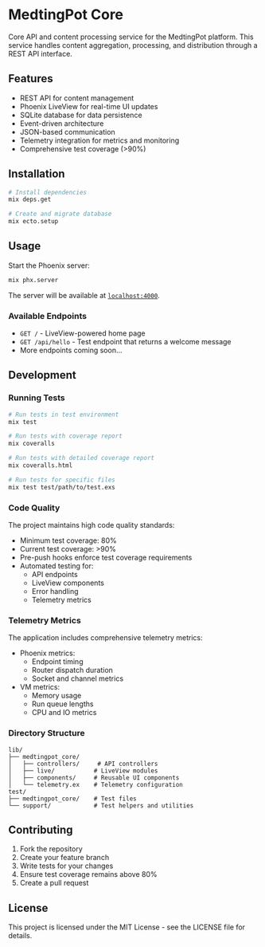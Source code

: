# MedtingPot Core

Core API and content processing service for the MedtingPot platform. This service handles content
aggregation, processing, and distribution through a REST API interface.

## Features

- REST API for content management
- Phoenix LiveView for real-time UI updates
- SQLite database for data persistence
- Event-driven architecture
- JSON-based communication
- Telemetry integration for metrics and monitoring
- Comprehensive test coverage (>90%)

## Installation

```bash
# Install dependencies
mix deps.get

# Create and migrate database
mix ecto.setup
```

## Usage

Start the Phoenix server:

```bash
mix phx.server
```

The server will be available at [`localhost:4000`](http://localhost:4000).

### Available Endpoints

- `GET /` - LiveView-powered home page
- `GET /api/hello` - Test endpoint that returns a welcome message
- More endpoints coming soon...

## Development

### Running Tests

```bash
# Run tests in test environment
mix test

# Run tests with coverage report
mix coveralls

# Run tests with detailed coverage report
mix coveralls.html

# Run tests for specific files
mix test test/path/to/test.exs
```

### Code Quality

The project maintains high code quality standards:

- Minimum test coverage: 80%
- Current test coverage: >90%
- Pre-push hooks enforce test coverage requirements
- Automated testing for:
  - API endpoints
  - LiveView components
  - Error handling
  - Telemetry metrics

### Telemetry Metrics

The application includes comprehensive telemetry metrics:

- Phoenix metrics:
  - Endpoint timing
  - Router dispatch duration
  - Socket and channel metrics
- VM metrics:
  - Memory usage
  - Run queue lengths
  - CPU and IO metrics

### Directory Structure

```
lib/
├── medtingpot_core/
│   ├── controllers/     # API controllers
│   ├── live/           # LiveView modules
│   ├── components/     # Reusable UI components
│   └── telemetry.ex    # Telemetry configuration
test/
├── medtingpot_core/    # Test files
└── support/            # Test helpers and utilities
```

## Contributing

1. Fork the repository
2. Create your feature branch
3. Write tests for your changes
4. Ensure test coverage remains above 80%
5. Create a pull request

## License

This project is licensed under the MIT License - see the LICENSE file for details.
